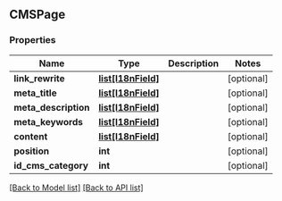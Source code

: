 ## CMSPage

### Properties
Name | Type | Description | Notes
------------ | ------------- | ------------- | -------------
**link_rewrite** | [**list[I18nField]**](#I18nField) |  | [optional] 
**meta_title** | [**list[I18nField]**](#I18nField) |  | [optional] 
**meta_description** | [**list[I18nField]**](#I18nField) |  | [optional] 
**meta_keywords** | [**list[I18nField]**](#I18nField) |  | [optional] 
**content** | [**list[I18nField]**](#I18nField) |  | [optional] 
**position** | **int** |  | [optional] 
**id_cms_category** | **int** |  | [optional] 

[[Back to Model list]](#documentation-for-models) [[Back to API list]](#documentation-for-api-endpoints)


